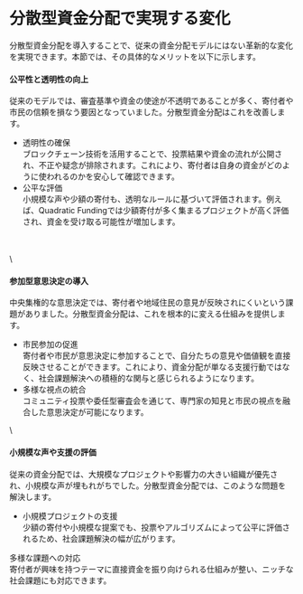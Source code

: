# 分散型資金分配で実現する変化



分散型資金分配を導入することで、従来の資金分配モデルにはない革新的な変化を実現できます。本節では、その具体的なメリットを以下に示します。

#### 公平性と透明性の向上

従来のモデルでは、審査基準や資金の使途が不透明であることが多く、寄付者や市民の信頼を損なう要因となっていました。分散型資金分配はこれを改善します。

* 透明性の確保\
  ブロックチェーン技術を活用することで、投票結果や資金の流れが公開され、不正や疑念が排除されます。これにより、寄付者は自身の資金がどのように使われるのかを安心して確認できます。
* 公平な評価\
  小規模な声や少額の寄付も、透明なルールに基づいて評価されます。例えば、Quadratic Fundingでは少額寄付が多く集まるプロジェクトが高く評価され、資金を受け取る可能性が増加します。

\
\
\


#### 参加型意思決定の導入

中央集権的な意思決定では、寄付者や地域住民の意見が反映されにくいという課題がありました。分散型資金分配は、これを根本的に変える仕組みを提供します。

* 市民参加の促進\
  寄付者や市民が意思決定に参加することで、自分たちの意見や価値観を直接反映させることができます。これにより、資金分配が単なる支援行動ではなく、社会課題解決への積極的な関与と感じられるようになります。
* 多様な視点の統合\
  コミュニティ投票や委任型審査会を通じて、専門家の知見と市民の視点を融合した意思決定が可能になります。

\


#### 小規模な声や支援の評価

従来の資金分配では、大規模なプロジェクトや影響力の大きい組織が優先され、小規模な声が埋もれがちでした。分散型資金分配では、このような問題を解決します。

* 小規模プロジェクトの支援\
  少額の寄付や小規模な提案でも、投票やアルゴリズムによって公平に評価されるため、社会課題解決の幅が広がります。

多様な課題への対応\
寄付者が興味を持つテーマに直接資金を振り向けられる仕組みが整い、ニッチな社会課題にも対応できます。
